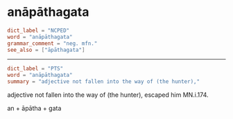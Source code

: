 # anāpāthagata

``` toml
dict_label = "NCPED"
word = "anāpāthagata"
grammar_comment = "neg. mfn."
see_also = ["āpāthagata"]
```

--------------------

``` toml
dict_label = "PTS"
word = "anāpāthagata"
summary = "adjective not fallen into the way of (the hunter),"
```

adjective not fallen into the way of (the hunter), escaped him MN.i.174.

an \+ āpātha \+ gata


